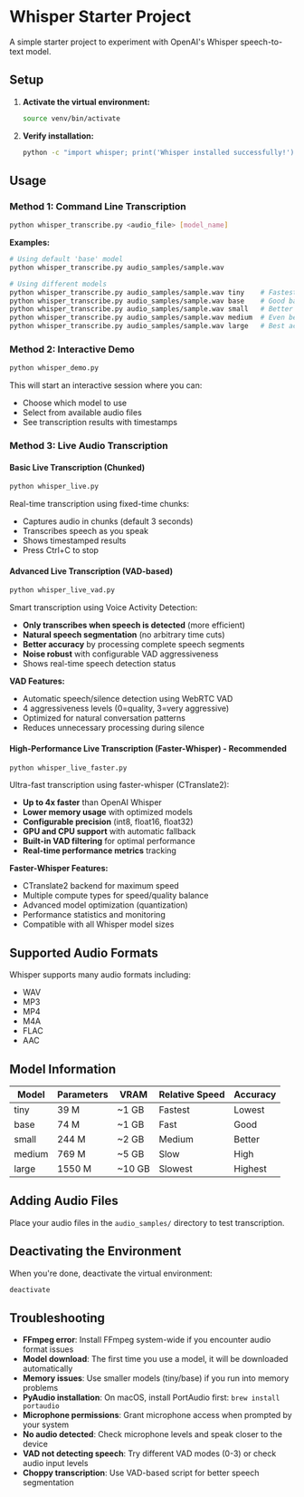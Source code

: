 # Whisper Starter Project

A simple starter project to experiment with OpenAI's Whisper speech-to-text model.

## Setup

1. **Activate the virtual environment:**
   ```bash
   source venv/bin/activate
   ```

2. **Verify installation:**
   ```bash
   python -c "import whisper; print('Whisper installed successfully!')"
   ```

## Usage

### Method 1: Command Line Transcription

```bash
python whisper_transcribe.py <audio_file> [model_name]
```

**Examples:**
```bash
# Using default 'base' model
python whisper_transcribe.py audio_samples/sample.wav

# Using different models
python whisper_transcribe.py audio_samples/sample.wav tiny    # Fastest, least accurate
python whisper_transcribe.py audio_samples/sample.wav base    # Good balance
python whisper_transcribe.py audio_samples/sample.wav small   # Better accuracy
python whisper_transcribe.py audio_samples/sample.wav medium  # Even better accuracy
python whisper_transcribe.py audio_samples/sample.wav large   # Best accuracy, slowest
```

### Method 2: Interactive Demo

```bash
python whisper_demo.py
```

This will start an interactive session where you can:
- Choose which model to use
- Select from available audio files
- See transcription results with timestamps

### Method 3: Live Audio Transcription

#### Basic Live Transcription (Chunked)
```bash
python whisper_live.py
```

Real-time transcription using fixed-time chunks:
- Captures audio in chunks (default 3 seconds)
- Transcribes speech as you speak
- Shows timestamped results
- Press Ctrl+C to stop

#### Advanced Live Transcription (VAD-based)
```bash
python whisper_live_vad.py
```

Smart transcription using Voice Activity Detection:
- **Only transcribes when speech is detected** (more efficient)
- **Natural speech segmentation** (no arbitrary time cuts)
- **Better accuracy** by processing complete speech segments
- **Noise robust** with configurable VAD aggressiveness
- Shows real-time speech detection status

**VAD Features:**
- Automatic speech/silence detection using WebRTC VAD
- 4 aggressiveness levels (0=quality, 3=very aggressive)
- Optimized for natural conversation patterns
- Reduces unnecessary processing during silence

#### High-Performance Live Transcription (Faster-Whisper) - Recommended
```bash
python whisper_live_faster.py
```

Ultra-fast transcription using faster-whisper (CTranslate2):
- **Up to 4x faster** than OpenAI Whisper
- **Lower memory usage** with optimized models
- **Configurable precision** (int8, float16, float32)
- **GPU and CPU support** with automatic fallback
- **Built-in VAD filtering** for optimal performance
- **Real-time performance metrics** tracking

**Faster-Whisper Features:**
- CTranslate2 backend for maximum speed
- Multiple compute types for speed/quality balance
- Advanced model optimization (quantization)
- Performance statistics and monitoring
- Compatible with all Whisper model sizes

## Supported Audio Formats

Whisper supports many audio formats including:
- WAV
- MP3
- MP4
- M4A
- FLAC
- AAC

## Model Information

| Model  | Parameters | VRAM | Relative Speed | Accuracy |
|--------|------------|------|----------------|----------|
| tiny   | 39 M       | ~1 GB| Fastest        | Lowest   |
| base   | 74 M       | ~1 GB| Fast           | Good     |
| small  | 244 M      | ~2 GB| Medium         | Better   |
| medium | 769 M      | ~5 GB| Slow           | High     |
| large  | 1550 M     | ~10 GB| Slowest       | Highest  |

## Adding Audio Files

Place your audio files in the `audio_samples/` directory to test transcription.

## Deactivating the Environment

When you're done, deactivate the virtual environment:

```bash
deactivate
```

## Troubleshooting

- **FFmpeg error**: Install FFmpeg system-wide if you encounter audio format issues
- **Model download**: The first time you use a model, it will be downloaded automatically
- **Memory issues**: Use smaller models (tiny/base) if you run into memory problems
- **PyAudio installation**: On macOS, install PortAudio first: `brew install portaudio`
- **Microphone permissions**: Grant microphone access when prompted by your system
- **No audio detected**: Check microphone levels and speak closer to the device
- **VAD not detecting speech**: Try different VAD modes (0-3) or check audio input levels
- **Choppy transcription**: Use VAD-based script for better speech segmentation